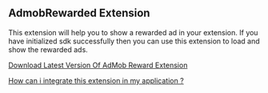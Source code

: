 ## AdmobRewarded Extension

This extension will help you to show a rewarded ad in your extension. If you have initialized sdk successfully then you can use this extension to load and show the rewarded ads.

[Download Latest Version Of AdMob Reward Extension](https://github.com/oseamiya/AdmobExtension/raw/main/admob-rewarded/out/com.oseamiya.admobrewarded.aix)

[How can i integrate this extension in my application ?](https://community.appinventor.mit.edu/t/free-admob-extension-add-different-types-of-android-ads-in-your-application/45216?u=oseamiya)
